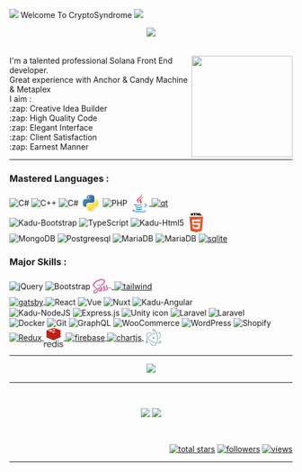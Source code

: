 <p align="left">
<img src="https://media.giphy.com/media/hvRJCLFzcasrR4ia7z/giphy.gif" width="25px">
  Welcome To CryptoSyndrome
  <img src="https://media.giphy.com/media/hvRJCLFzcasrR4ia7z/giphy.gif" width="25px">
</p>

<p align="center">
  <a href="https://github.com/starbinna"><img src="https://readme-typing-svg.herokuapp.com/?lines=Solana%20Web3%20developer;Web%20and%20mobile%20master;7%2B%20years%20of%20coding%20experience;Always%20learning%20new%20tech&font=Pacifico&center=true&width=650&height=120&color=58a6ff&vCenter=true&size=45%22"></a>
</p>
<br />

  <div>
    <span align='right'>
  <img align='right' width='180' height='180' src='https://camo.githubusercontent.com/cb3ebdbc2a825029c2b9286d0219325934ffa5a2c9606543b633946590ebeaf5/68747470733a2f2f75706c6f61642e77696b696d656469612e6f72672f77696b6970656469612f636f6d6d6f6e732f7468756d622f622f62372f417070726f7665642d666f722d667265652d63756c747572616c2d776f726b732e7376672f31343470782d417070726f7665642d666f722d667265652d63756c747572616c2d776f726b732e7376672e706e67'/>
  </span>
  <span align='left'>
    <span>
      I'm a talented professional Solana Front End developer.<br/>
      Great experience with Anchor & Candy Machine & Metaplex<br/>
    </span>
    I aim : <br/>
    :zap: Creative Idea Builder<br/>
    :zap: High Quality Code<br/>
    :zap: Elegant Interface<br/>
    :zap: Client Satisfaction<br/>
    :zap: Earnest Manner<br/>
  </span>

  </div>
     
<!--   [![CC0](https://upload.wikimedia.org/wikipedia/commons/thumb/b/b7/Approved-for-free-cultural-works.svg/144px-Approved-for-free-cultural-works.svg.png)](https://freedomdefined.org/index.php?title=User:Romaine&action=edit&redlink=1) -->
  



<hr>
<h3  id="macropower-tech">Mastered Languages : </h3>
<div>
  <div align="left">
    <img align="center" alt="C#" height="35" width="35" src="https://img.icons8.com/color/2x/c-programming.png"> 
    <img align="center" alt="C++" height="35" width="35" src="https://img.icons8.com/color/2x/c-plus-plus-logo.png"> 
    <img align="center" alt="C#" height="35" width="35" src="https://img.icons8.com/color/2x/c-sharp-logo.png">
    <img align="center" alt="Python" height="35" width="35" src="https://raw.githubusercontent.com/devicons/devicon/master/icons/python/python-original.svg"/>
    <img align="center" alt="PHP" height="35" width="35" src="https://profilinator.rishav.dev/skills-assets/php-original.svg"/>  
<a href="https://www.java.com" target="_blank"> 
  <img align="center" alt="java" width="35" height="35" src="https://raw.githubusercontent.com/devicons/devicon/master/icons/java/java-original.svg"/> 
    </a> 
    <a href="https://www.qt.io/" target="_blank">
      <img align="center" alt="qt" width="35" height="35" src="https://upload.wikimedia.org/wikipedia/commons/0/0b/Qt_logo_2016.svg"/> 
    </a>
  <br/>
    <img align="center" alt="Kadu-Bootstrap" height="35" width="35" src="https://img.icons8.com/color/2x/javascript.png"/>
    <img align="center" alt="TypeScript" height="35" width="35" src="https://img.icons8.com/color/2x/typescript.png"> 
    <img align="center" alt="Kadu-Html5" height="35" width="35" src="https://img.icons8.com/color/2x/css3.png"/>
    <img align="center" src="https://raw.githubusercontent.com/devicons/devicon/master/icons/html5/html5-original-wordmark.svg" alt="html5" width="35" height="35"/> 
  <br/>
    <img align="center" alt="MongoDB" height="35" width="35" src="https://img.icons8.com/color/2x/mongodb.png"/>
    <img align="center" alt="Postgreesql" height="35" width="35" src="https://img.icons8.com/color/2x/postgreesql.png"/> 
    <img align="center" alt="MariaDB" height="35" width="35" src="https://img.icons8.com/fluency/2x/maria-db.png"/> 
    <img align="center" alt="MariaDB" height="35" width="35" src="https://img.icons8.com/color/2x/mysql-logo.png"/>
     <a href="https://www.sqlite.org/" target="_blank">
       <img align="center" alt="sqlite" width="35" height="35" src="https://www.vectorlogo.zone/logos/sqlite/sqlite-icon.svg" />
    </a>
  </div>
</div>
<h3 align="left" id="macropower-skills">Major Skills : </h3>  
<div>
  <div align='left'>
     <img align="center" alt="jQuery" height="35" width="35" src="https://img.icons8.com/external-tal-revivo-tritone-tal-revivo/344/external-jquery-is-a-javascript-library-designed-to-simplify-html-logo-tritone-tal-revivo.png" /> 
    <img align="center" alt="Bootstrap" height="35" width="35" src="https://img.icons8.com/color/2x/bootstrap.png" /> 
    <a href="https://sass-lang.com" target="_blank"> 
       <img align="center"  alt="sass" width="35" height="35" src="https://raw.githubusercontent.com/devicons/devicon/master/icons/sass/sass-original.svg"/> 
    </a>
    <a href="https://tailwindcss.com/" target="_blank"> 
      <img align="center" alt="tailwind" width="35" height="35" src="https://www.vectorlogo.zone/logos/tailwindcss/tailwindcss-icon.svg"/>
    </a>
   <br/>
    <a href="https://www.gatsbyjs.com/" target="_blank">
      <img align="center" alt="gatsby" width="35" height="35" src="https://www.vectorlogo.zone/logos/gatsbyjs/gatsbyjs-icon.svg"/>
    </a> 
    <img align="center" alt="React" height="35"  width="35" src="https://profilinator.rishav.dev/skills-assets/react-original-wordmark.svg" />  
    <img align="center" alt="Vue" height="35" width="35" src="https://img.icons8.com/color/2x/vue-js.png" />
    <img align="center" alt="Nuxt" height="35" width="35" src="https://img.icons8.com/external-tal-revivo-color-tal-revivo/2x/external-nuxt-js-a-free-and-open-source-web-application-framework-logo-color-tal-revivo.png" />
    <img align="center" alt="Kadu-Angular" height="35" width="35" src="https://img.icons8.com/color/2x/angularjs.png" />
    <br/>
    <img align="center" alt="Kadu-NodeJS" height="35" width="35" src="https://cdn.jsdelivr.net/gh/devicons/devicon/icons/nodejs/nodejs-original.svg" />
    <img align="center" alt="Express.js" height="35" width="35" src="https://profilinator.rishav.dev/skills-assets/express-original-wordmark.svg" />  
    <img align="center" alt="Unity icon" height="35" width="35" src="https://img.icons8.com/color/2x/django.png" />
    <img align="center" alt="Laravel" height="35" width="35" src="https://img.icons8.com/fluency/2x/laravel.png" />  
    <img align="center" alt="Laravel" height="35" width="35" src="https://img.icons8.com/external-tal-revivo-color-tal-revivo/2x/external-codeigniter-is-an-open-source-software-rapid-development-web-framework-logo-color-tal-revivo.png" />    
    <br/>
    <img align="center" alt="Docker" height="35" width="35" src="https://profilinator.rishav.dev/skills-assets/docker-original-wordmark.svg" />  
    <img align="center" alt="Git" height="35"  width="35" src="https://profilinator.rishav.dev/skills-assets/git-scm-icon.svg" />  
    <img align="center" alt="GraphQL" height="35"  width="35"  src="https://profilinator.rishav.dev/skills-assets/graphql.png" />  
    <img align="center" alt="WooCommerce" height="35" width="35"  src="https://profilinator.rishav.dev/skills-assets/woocommerce.png" />  
    <img align="center" alt="WordPress" height="35"  width="35"  src="https://profilinator.rishav.dev/skills-assets/wordpress.png" />  
    <img align="center" alt="Shopify" height="35"  width="35"  src="https://github.com/yurri-yeskov/yurri-yeskov/blob/main/shopify-icon.png"/>  
    <a href="https://redux.js.org" target="_blank">
      <img align="center" alt="Redux" height="35" width="35"  src="https://profilinator.rishav.dev/skills-assets/redux-original.svg"  /> 
    </a>
    <a href="https://redis.io" target="_blank">
      <img align="center" alt="redis" width="35" height="35" src="https://raw.githubusercontent.com/devicons/devicon/master/icons/redis/redis-original-wordmark.svg"/>
    </a>
     <a href="https://firebase.google.com/" target="_blank"> 
       <img align="center" src="https://www.vectorlogo.zone/logos/firebase/firebase-icon.svg" alt="firebase" width="35" height="35"/> 
    </a>
    <a href="https://www.chartjs.org" target="_blank"> 
      <img align="center" alt="chartjs" width="35" height="35" src="https://www.chartjs.org/media/logo-title.svg"/> 
    </a> 
    <a href="https://www.electronjs.org" target="_blank"> 
      <img align="center" alt="electron" width="35" height="35" src="https://raw.githubusercontent.com/devicons/devicon/master/icons/electron/electron-original.svg"/> 
    </a>
  </div>
</div>
<hr>
<p align="center">
    <img src="https://github-profile-trophy.vercel.app/?username=Astro2020-lovely&row=3&column=8&layout=compact&title_color=63cda9&margin-w=15&margin-h=15"/>
</p>
<hr>


<!-- <h2 align="left" id="macropower-tech">Github Status</h2> -->

<br />

<!-- > GitHub Profile Status -->

<p align="center">
    <img src="https://github-readme-stats.vercel.app/api?username=cryptoSyndrome001&show_icons=true&bg_color=0e2239&text_color=58a6ff&hide_border=true" width="54.25%">
    <img src="https://github-readme-stats.vercel.app/api/top-langs/?username=cryptoSyndrome001&layout=compact&bg_color=0e2239&text_color=58a6ff&hide_border=true" width="45.25%">
</p>



<!-- > GitHub Activity Graph -->

<!-- https://github.com/ashutosh00710/github-readme-activity-graph -->
<!-- <a href="https://github.com/cryptoSyndrome001/cryptoSyndrome001"><img alt="cryptoSyndrome001's activity graph" src="https://activity-graph.herokuapp.com/graph?username=cryptoSyndrome001&bg_color=0e2239&color=58a6ff&line=114a88&point=58a6ff&hide_border=true" /></a> -->

<br />

<p align="right">
  <a href="https://github.com/cryptoSyndrome001?tab=repositories&sort=stargazers">
    <img alt="total stars" title="Total stars on GitHub" src="https://custom-icon-badges.herokuapp.com/badge/dynamic/json?logo=star&color=55960c&labelColor=488207&label=Stars&style=for-the-badge&query=%24.stars&url=https://api.github-star-counter.workers.dev/user/cryptoSyndrome001"/></a>
  <a href="https://github.com/cryptoSyndrome001?tab=followers">
    <img alt="followers" title="Follow me on Github" src="https://custom-icon-badges.herokuapp.com/github/followers/cryptoSyndrome001?color=236ad3&labelColor=1155ba&style=for-the-badge&logo=person-add&label=Follow&logoColor=white"/></a>
  <a href="https://github.com/cryptoSyndrome001">
    <img alt="views" title="GitHub profile views" src="https://shields-io-visitor-counter.herokuapp.com/badge?page=cryptoSyndrome001&style=for-the-badge"/></a>
</p>
<hr>



<!-- <details>
  <summary>:zap: My Github Status</summary>
  </details> -->
